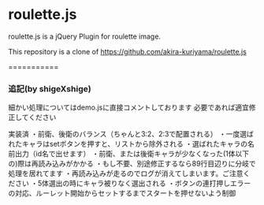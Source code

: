 roulette.js
===========

roulette.js is a jQuery Plugin for roulette image.

This repository is a clone of https://github.com/akira-kuriyama/roulette.js

===========

### 追記(by shigeXshige)

細かい処理についてはdemo.jsに直接コメントしております
必要であれば適宜修正してください

実装済
 ・前衛、後衛のバランス（ちゃんと3:2、2:3で配置される）
 ・一度選ばれたキャラはsetボタンを押すと、リストから除外される
 ・選ばれたキャラの名前出力（id名で出せます）
 ・前衛、または後衛キャラが少なくなった(1体以下の)際は再読み込みがかかる
 	・もし不要、別途修正するなら89行目辺りに分岐で処理を居れてます
  ・再読み込みが走るのでログが消えてしまいます。ご注意ください
 ・5体選出の時にキャラ被りなく選出される
 ・ボタンの連打押しエラーの対応、ルーレット開始からセットするまでスタートを押せないよう制御

